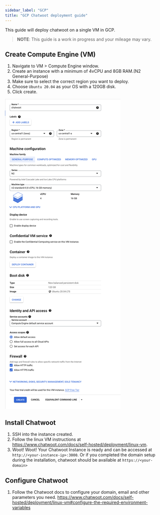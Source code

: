 ```yaml
---
sidebar_label: "GCP"
title: "GCP Chatwoot deployment guide"
---
```


This guide will deploy chatwoot on a single VM in GCP.

> **NOTE**: This guide is a work in progress and your mileage may vary.

## Create Compute Engine (VM)

1. Navigate to VM > Compute Engine window. 
2. Create an instance with a minimum of 4vCPU and 8GB RAM.(N2 General-Purpose)
3. Make sure to select the correct region you want to deploy.
4. Choose `Ubuntu 20.04` as your OS with a 120GB disk.
5. Click create.

![gcp-create-compute-engine](./images/gcp.png)

## Install Chatwoot

1. SSH into the instance created.
2. Follow the linux VM instructions at https://www.chatwoot.com/docs/self-hosted/deployment/linux-vm.
3. Woot! Woot! Your Chatwoot Instance is ready and can be accessed at `http://<your-instance-ip>:3000`. Or if you completed the domain setup during the installation, chatwoot should be available at `https://<your-domain>`


## Configure Chatwoot

1. Follow the Chatwoot docs to configure your domain, email and other parameters you need.
https://www.chatwoot.com/docs/self-hosted/deployment/linux-vm#configure-the-required-environment-variables
